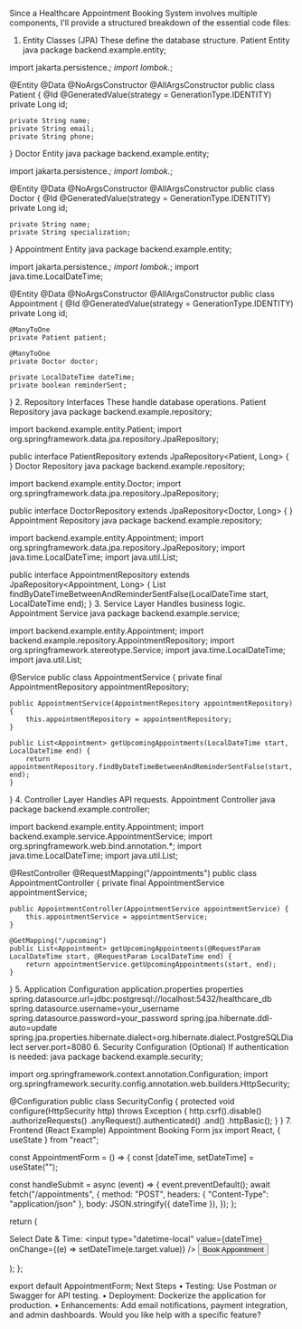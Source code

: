 Since a Healthcare Appointment Booking System involves multiple components, I'll provide a structured breakdown of the essential code files:
1. Entity Classes (JPA)
These define the database structure.
Patient Entity
java
package backend.example.entity;

import jakarta.persistence.*;
import lombok.*;

@Entity
@Data
@NoArgsConstructor
@AllArgsConstructor
public class Patient {
    @Id
    @GeneratedValue(strategy = GenerationType.IDENTITY)
    private Long id;

    private String name;
    private String email;
    private String phone;
}
Doctor Entity
java
package backend.example.entity;

import jakarta.persistence.*;
import lombok.*;

@Entity
@Data
@NoArgsConstructor
@AllArgsConstructor
public class Doctor {
    @Id
    @GeneratedValue(strategy = GenerationType.IDENTITY)
    private Long id;

    private String name;
    private String specialization;
}
Appointment Entity
java
package backend.example.entity;

import jakarta.persistence.*;
import lombok.*;
import java.time.LocalDateTime;

@Entity
@Data
@NoArgsConstructor
@AllArgsConstructor
public class Appointment {
    @Id
    @GeneratedValue(strategy = GenerationType.IDENTITY)
    private Long id;

    @ManyToOne
    private Patient patient;

    @ManyToOne
    private Doctor doctor;

    private LocalDateTime dateTime;
    private boolean reminderSent;
}
2. Repository Interfaces
These handle database operations.
Patient Repository
java
package backend.example.repository;

import backend.example.entity.Patient;
import org.springframework.data.jpa.repository.JpaRepository;

public interface PatientRepository extends JpaRepository<Patient, Long> {
}
Doctor Repository
java
package backend.example.repository;

import backend.example.entity.Doctor;
import org.springframework.data.jpa.repository.JpaRepository;

public interface DoctorRepository extends JpaRepository<Doctor, Long> {
}
Appointment Repository
java
package backend.example.repository;

import backend.example.entity.Appointment;
import org.springframework.data.jpa.repository.JpaRepository;
import java.time.LocalDateTime;
import java.util.List;

public interface AppointmentRepository extends JpaRepository<Appointment, Long> {
    List<Appointment> findByDateTimeBetweenAndReminderSentFalse(LocalDateTime start, LocalDateTime end);
}
3. Service Layer
Handles business logic.
Appointment Service
java
package backend.example.service;

import backend.example.entity.Appointment;
import backend.example.repository.AppointmentRepository;
import org.springframework.stereotype.Service;
import java.time.LocalDateTime;
import java.util.List;

@Service
public class AppointmentService {
    private final AppointmentRepository appointmentRepository;

    public AppointmentService(AppointmentRepository appointmentRepository) {
        this.appointmentRepository = appointmentRepository;
    }

    public List<Appointment> getUpcomingAppointments(LocalDateTime start, LocalDateTime end) {
        return appointmentRepository.findByDateTimeBetweenAndReminderSentFalse(start, end);
    }
}
4. Controller Layer
Handles API requests.
Appointment Controller
java
package backend.example.controller;

import backend.example.entity.Appointment;
import backend.example.service.AppointmentService;
import org.springframework.web.bind.annotation.*;
import java.time.LocalDateTime;
import java.util.List;

@RestController
@RequestMapping("/appointments")
public class AppointmentController {
    private final AppointmentService appointmentService;

    public AppointmentController(AppointmentService appointmentService) {
        this.appointmentService = appointmentService;
    }

    @GetMapping("/upcoming")
    public List<Appointment> getUpcomingAppointments(@RequestParam LocalDateTime start, @RequestParam LocalDateTime end) {
        return appointmentService.getUpcomingAppointments(start, end);
    }
}
5. Application Configuration
application.properties
properties
spring.datasource.url=jdbc:postgresql://localhost:5432/healthcare_db
spring.datasource.username=your_username
spring.datasource.password=your_password
spring.jpa.hibernate.ddl-auto=update
spring.jpa.properties.hibernate.dialect=org.hibernate.dialect.PostgreSQLDialect
server.port=8080
6. Security Configuration (Optional)
If authentication is needed:
java
package backend.example.security;

import org.springframework.context.annotation.Configuration;
import org.springframework.security.config.annotation.web.builders.HttpSecurity;

@Configuration
public class SecurityConfig {
    protected void configure(HttpSecurity http) throws Exception {
        http.csrf().disable()
            .authorizeRequests()
            .anyRequest().authenticated()
            .and()
            .httpBasic();
    }
}
7. Frontend (React Example)
Appointment Booking Form
jsx
import React, { useState } from "react";

const AppointmentForm = () => {
  const [dateTime, setDateTime] = useState("");

  const handleSubmit = async (event) => {
    event.preventDefault();
    await fetch("/appointments", {
      method: "POST",
      headers: { "Content-Type": "application/json" },
      body: JSON.stringify({ dateTime }),
    });
  };

  return (
    <form onSubmit={handleSubmit}>
      <label>Select Date & Time:</label>
      <input type="datetime-local" value={dateTime} onChange={(e) => setDateTime(e.target.value)} />
      <button type="submit">Book Appointment</button>
    </form>
  );
};

export default AppointmentForm;
Next Steps
•	Testing: Use Postman or Swagger for API testing.
•	Deployment: Dockerize the application for production.
•	Enhancements: Add email notifications, payment integration, and admin dashboards.
Would you like help with a specific feature?

